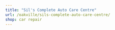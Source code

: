 ```yaml
---
title: "Sil's Complete Auto Care Centre"
url: /oakville/sils-complete-auto-care-centre/
shop: car repair
---
```

